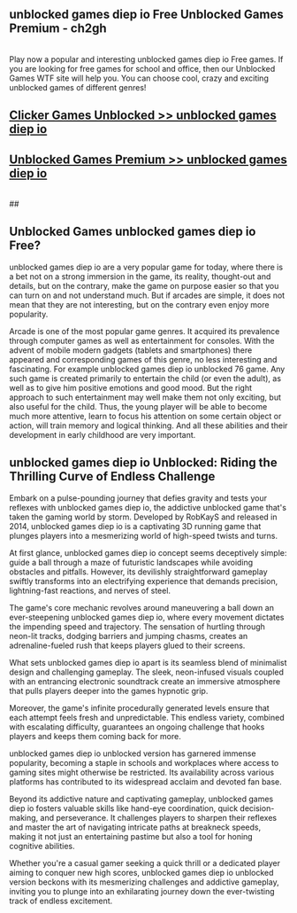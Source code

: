 ## unblocked games diep io Free Unblocked Games Premium - ch2gh <br>
<br>
Play now a popular and interesting unblocked games diep io Free games. If you are looking for free games for school and office, then our Unblocked Games WTF site will help you. You can choose cool, crazy and exciting unblocked games of different genres!


##  [Clicker Games Unblocked >> unblocked games diep io](http://freeplayer.one?title=unblocked_games_diep_io&ref=05)

##  [Unblocked Games Premium >> unblocked games diep io](http://freeplayer.one?title=unblocked_games_diep_io&ref=05)
  <br>
  ##



## Unblocked Games unblocked games diep io Free?

unblocked games diep io are a very popular game for today, where there is a bet not on a strong immersion in the game, its reality, thought-out and details, but on the contrary, make the game on purpose easier so that you can turn on and not understand much. But if arcades are simple, it does not mean that they are not interesting, but on the contrary even enjoy more popularity.

Arcade is one of the most popular game genres. It acquired its prevalence through computer games as well as entertainment for consoles. With the advent of mobile modern gadgets (tablets and smartphones) there appeared and corresponding games of this genre, no less interesting and fascinating. For example unblocked games diep io unblocked 76 game. Any such game is created primarily to entertain the child (or even the adult), as well as to give him positive emotions and good mood. But the right approach to such entertainment may well make them not only exciting, but also useful for the child. Thus, the young player will be able to become much more attentive, learn to focus his attention on some certain object or action, will train memory and logical thinking. And all these abilities and their development in early childhood are very important.

##  unblocked games diep io Unblocked: Riding the Thrilling Curve of Endless Challenge

Embark on a pulse-pounding journey that defies gravity and tests your reflexes with unblocked games diep io, the addictive unblocked game that's taken the gaming world by storm. Developed by RobKayS and released in 2014, unblocked games diep io is a captivating 3D running game that plunges players into a mesmerizing world of high-speed twists and turns.

At first glance, unblocked games diep io concept seems deceptively simple: guide a ball through a maze of futuristic landscapes while avoiding obstacles and pitfalls. However, its devilishly straightforward gameplay swiftly transforms into an electrifying experience that demands precision, lightning-fast reactions, and nerves of steel.

The game's core mechanic revolves around maneuvering a ball down an ever-steepening unblocked games diep io, where every movement dictates the impending speed and trajectory. The sensation of hurtling through neon-lit tracks, dodging barriers and jumping chasms, creates an adrenaline-fueled rush that keeps players glued to their screens.

What sets unblocked games diep io apart is its seamless blend of minimalist design and challenging gameplay. The sleek, neon-infused visuals coupled with an entrancing electronic soundtrack create an immersive atmosphere that pulls players deeper into the games hypnotic grip.

Moreover, the game's infinite procedurally generated levels ensure that each attempt feels fresh and unpredictable. This endless variety, combined with escalating difficulty, guarantees an ongoing challenge that hooks players and keeps them coming back for more.

unblocked games diep io unblocked version has garnered immense popularity, becoming a staple in schools and workplaces where access to gaming sites might otherwise be restricted. Its availability across various platforms has contributed to its widespread acclaim and devoted fan base.

Beyond its addictive nature and captivating gameplay, unblocked games diep io fosters valuable skills like hand-eye coordination, quick decision-making, and perseverance. It challenges players to sharpen their reflexes and master the art of navigating intricate paths at breakneck speeds, making it not just an entertaining pastime but also a tool for honing cognitive abilities.

Whether you're a casual gamer seeking a quick thrill or a dedicated player aiming to conquer new high scores, unblocked games diep io unblocked version beckons with its mesmerizing challenges and addictive gameplay, inviting you to plunge into an exhilarating journey down the ever-twisting track of endless excitement.